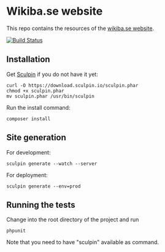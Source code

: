 # Wikiba.se website

This repo contains the resources of the [wikiba.se website](http://wikiba.se).

[![Build Status](https://travis-ci.org/wmde/Wikiba.se.svg?branch=master)](https://travis-ci.org/wmde/Wikiba.se)

## Installation

Get [Sculpin](https://sculpin.io/) if you do not have it yet:

    curl -O https://download.sculpin.io/sculpin.phar
    chmod +x sculpin.phar
    mv sculpin.phar /usr/bin/sculpin

Run the install command:

    composer install

## Site generation

For development:

    sculpin generate --watch --server
    
For deployment:

    sculpin generate --env=prod

## Running the tests

Change into the root directory of the project and run

    phpunit

Note that you need to have "sculpin" available as command.